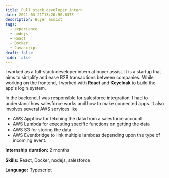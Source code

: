 ```yaml
---
title: Full stack developer intern
date: 2021-03-21T13:20:50.637Z
description: Buyer assist
tags:
  - experience
  - nodejs
  - React
  - Docker
  - Javascript
draft: false
hide: false
---
```

I worked as a full-stack developer intern at buyer assist. It is a startup that aims to simplify and ease B2B transactions between companies. While working on the frontend, I worked with **React** and **Keycloak** to build the app's login system. 

In the backend, I was responsible for salesforce integration. I had to understand how salesforce works and how to make connected apps. It also involves several AWS services like 

* AWS Appflow for fetching the data from a salesforce account 
* AWS Lambda for executing specific functions on getting the data
* AWS S3 for storing the data 
* AWS Eventbridge to link multiple lambdas depending upon the type of incoming event.

**Internship duration:** 2 months

**Skills:** React, Docker, nodejs, salesforce

**Language:** Typescript